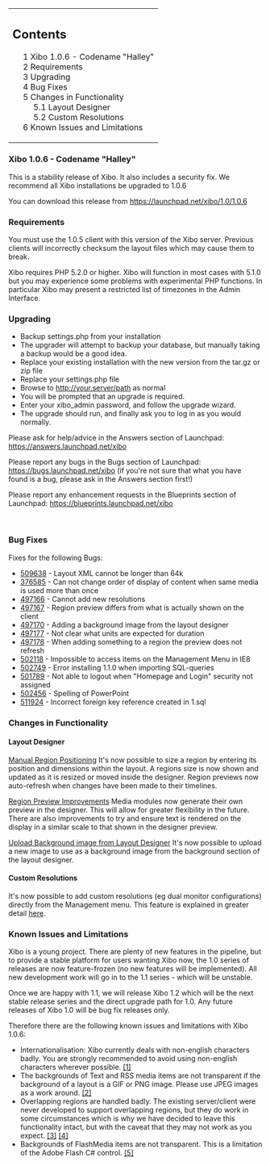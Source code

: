<!--toc=getting_started-->
<table id="toc" class="toc"><tr><td><div id="toctitle"><h2>Contents</h2></div>
<ul>
<li class="toclevel-1 tocsection-1"><a href="#Xibo_1.0.6_-_Codename_.22Halley.22"><span class="tocnumber">1</span> <span class="toctext">Xibo 1.0.6 - Codename "Halley"</span></a></li>
<li class="toclevel-1 tocsection-2"><a href="#Requirements"><span class="tocnumber">2</span> <span class="toctext">Requirements</span></a></li>
<li class="toclevel-1 tocsection-3"><a href="#Upgrading"><span class="tocnumber">3</span> <span class="toctext">Upgrading</span></a></li>
<li class="toclevel-1 tocsection-4"><a href="#Bug_Fixes"><span class="tocnumber">4</span> <span class="toctext">Bug Fixes</span></a></li>
<li class="toclevel-1 tocsection-5"><a href="#Changes_in_Functionality"><span class="tocnumber">5</span> <span class="toctext">Changes in Functionality</span></a>
<ul>
<li class="toclevel-2 tocsection-6"><a href="#Layout_Designer"><span class="tocnumber">5.1</span> <span class="toctext">Layout Designer</span></a></li>
<li class="toclevel-2 tocsection-7"><a href="#Custom_Resolutions"><span class="tocnumber">5.2</span> <span class="toctext">Custom Resolutions</span></a></li>
</ul>
</li>
<li class="toclevel-1 tocsection-8"><a href="#Known_Issues_and_Limitations"><span class="tocnumber">6</span> <span class="toctext">Known Issues and Limitations</span></a></li>
</ul>
</td></tr></table>
<h3> <span class="mw-headline" id="Xibo_1.0.6_-_Codename_.22Halley.22">Xibo 1.0.6 - Codename "Halley"</span></h3>
<p>This is a stability release of Xibo. It also includes a security fix. We recommend all Xibo installations be upgraded to 1.0.6
</p><p>You can download this release from <a rel="nofollow" class="external free" href="https://launchpad.net/xibo/1.0/1.0.6">https://launchpad.net/xibo/1.0/1.0.6</a>
</p>
<h3> <span class="mw-headline" id="Requirements"> Requirements </span></h3>
<p>You must use the 1.0.5 client with this version of the Xibo server. Previous clients will incorrectly checksum the layout files which may cause them to break.
</p><p>Xibo requires PHP 5.2.0 or higher. Xibo will function in most cases with 5.1.0 but you may experience some problems with experimental PHP functions. In particular Xibo may present a restricted list of timezones in the Admin Interface.
</p>
<h3> <span class="mw-headline" id="Upgrading"> Upgrading </span></h3>
<ul><li> Backup settings.php from your installation
</li><li> The upgrader will attempt to backup your database, but manually taking a backup would be a good idea.
</li><li> Replace your existing installation with the new version from the tar.gz or zip file
</li><li> Replace your settings.php file
</li><li> Browse to <a rel="nofollow" class="external free" href="http://your.server/path">http://your.server/path</a> as normal
</li><li> You will be prompted that an upgrade is required.
</li><li> Enter your xibo_admin password, and follow the upgrade wizard.
</li><li> The upgrade should run, and finally ask you to log in as you would normally.
</li></ul>
<p>Please ask for help/advice in the Answers section of Launchpad: <a rel="nofollow" class="external free" href="https://answers.launchpad.net/xibo">https://answers.launchpad.net/xibo</a>
</p><p>Please report any bugs in the Bugs section of Launchpad: <a rel="nofollow" class="external free" href="https://bugs.launchpad.net/xibo">https://bugs.launchpad.net/xibo</a> (if you're not sure that what you have found is a bug, please ask in the Answers section first!)
</p><p>Please report any enhancement requests in the Blueprints section of Launchpad: <a rel="nofollow" class="external free" href="https://blueprints.launchpad.net/xibo">https://blueprints.launchpad.net/xibo</a>
</p><p><br />
</p>
<h3> <span class="mw-headline" id="Bug_Fixes">Bug Fixes</span></h3>
<p>Fixes for the following Bugs:
</p>
<ul><li> <a rel="nofollow" class="external text" href="https://bugs.launchpad.net/bugs/509638">509638</a> - Layout XML cannot be longer than 64k
</li><li> <a rel="nofollow" class="external text" href="https://bugs.launchpad.net/bugs/376585">376585</a> - Can not change order of display of content when same media is used more than once
</li><li> <a rel="nofollow" class="external text" href="https://bugs.launchpad.net/bugs/497166">497166</a> - Cannot add new resolutions
</li><li> <a rel="nofollow" class="external text" href="https://bugs.launchpad.net/bugs/497167">497167</a> - Region preview differs from what is actually shown on the client
</li><li> <a rel="nofollow" class="external text" href="https://bugs.launchpad.net/bugs/497170">497170</a> - Adding a background image from the layout designer
</li><li> <a rel="nofollow" class="external text" href="https://bugs.launchpad.net/bugs/497177">497177</a> - Not clear what units are expected for duration
</li><li> <a rel="nofollow" class="external text" href="https://bugs.launchpad.net/bugs/497178">497178</a> - When adding something to a region the preview does not refresh
</li><li> <a rel="nofollow" class="external text" href="https://bugs.launchpad.net/bugs/502118">502118</a> - Impossible to access items on the Management Menu in IE8
</li><li> <a rel="nofollow" class="external text" href="https://bugs.launchpad.net/bugs/502749">502749</a> - Error installing 1.1.0 when importing SQL-queries
</li><li> <a rel="nofollow" class="external text" href="https://bugs.launchpad.net/bugs/501789">501789</a> - Not able to logout when "Homepage and Login" security not assigned
</li><li> <a rel="nofollow" class="external text" href="https://bugs.launchpad.net/bugs/502456">502456</a> - Spelling of PowerPoint
</li><li> <a rel="nofollow" class="external text" href="https://bugs.launchpad.net/bugs/511924">511924</a> - Incorrect foreign key reference created in 1.sql
</li></ul>
<h3> <span class="mw-headline" id="Changes_in_Functionality">Changes in Functionality</span></h3>
<h4> <span class="mw-headline" id="Layout_Designer">Layout Designer</span></h4>
<p><a rel="nofollow" class="external text" href="https://blueprints.launchpad.net/xibo/+spec/manual-region-positioning">Manual Region Positioning</a>
It's now possible to size a region by entering its position and dimensions within the layout. A regions size is now shown and updated as it is resized or moved inside the designer. Region previews now auto-refresh when changes have been made to their timelines.
</p><p><a rel="nofollow" class="external text" href="https://blueprints.launchpad.net/xibo/+spec/server-region-preview">Region Preview Improvements</a>
Media modules now generate their own preview in the designer. This will allow for greater flexibility in the future. There are also improvements to try and ensure text is rendered on the display in a similar scale to that shown in the designer preview.
</p><p><a rel="nofollow" class="external text" href="https://bugs.launchpad.net/bugs/497170">Upload Background image from Layout Designer</a>
It's now possible to upload a new image to use as a background image from the background section of the layout designer.
</p>
<h4> <span class="mw-headline" id="Custom_Resolutions">Custom Resolutions</span></h4>
<p>It's now possible to add custom resolutions (eg dual monitor configurations) directly from the Management menu. This feature is explained in greater detail <a href="/wiki/Manual:Administration:Resolutions" title="Manual:Administration:Resolutions">here</a>.
</p>
<h3> <span class="mw-headline" id="Known_Issues_and_Limitations"> Known Issues and Limitations </span></h3>
<p>Xibo is a young project. There are plenty of new features in the pipeline, but to provide a stable platform for users wanting Xibo now, the 1.0 series of releases are now feature-frozen (no new features will be implemented). All new development work will go in to the 1.1 series - which will be unstable.
</p><p>Once we are happy with 1.1, we will release Xibo 1.2 which will be the next stable release series and the direct upgrade path for 1.0. Any future releases of Xibo 1.0 will be bug fix releases only.
</p><p>Therefore there are the following known issues and limitations with Xibo 1.0.6:
</p>
<ul><li> Internationalisation: Xibo currently deals with non-english characters badly. You are strongly recommended to avoid using non-english characters wherever possible. <a rel="nofollow" class="external autonumber" href="https://blueprints.launchpad.net/xibo/translate-xibo">[1]</a>
</li><li> The backgrounds of Text and RSS media items are not transparent if the background of a layout is a GIF or PNG image. Please use JPEG images as a work around. <a rel="nofollow" class="external autonumber" href="https://bugs.launchpad.net/xibo/+bug/348506">[2]</a>
</li><li> Overlapping regions are handled badly. The existing server/client were never developed to support overlapping regions, but they do work in some circumstances which is why we have decided to leave this functionality intact, but with the caveat that they may not work as you expect. <a rel="nofollow" class="external autonumber" href="https://bugs.launchpad.net/xibo/+bug/321377">[3]</a> <a rel="nofollow" class="external autonumber" href="https://answers.launchpad.net/xibo/+question/64768">[4]</a>
</li><li> Backgrounds of FlashMedia items are not transparent. This is a limitation of the Adobe Flash C# control. <a rel="nofollow" class="external autonumber" href="https://bugs.launchpad.net/xibo/+bug/341634">[5]</a>
</li></ul>